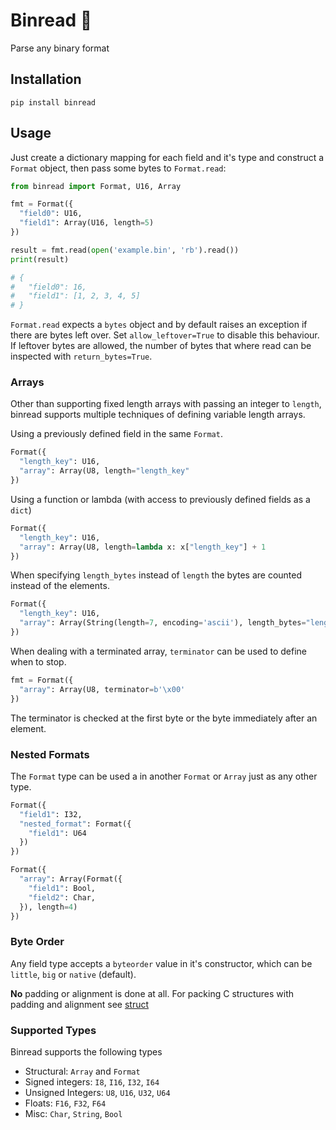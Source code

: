 # Binread 📖

Parse any binary format

## Installation

```
pip install binread
```

## Usage

Just create a dictionary mapping for each field and it's type and construct a `Format` object, then pass some bytes to `Format.read`:

```python
from binread import Format, U16, Array

fmt = Format({
  "field0": U16,
  "field1": Array(U16, length=5)
})

result = fmt.read(open('example.bin', 'rb').read())
print(result)

# {
#   "field0": 16,
#   "field1": [1, 2, 3, 4, 5]
# }
```

`Format.read` expects a `bytes` object and by default raises an exception if there are bytes left over. Set `allow_leftover=True` to disable this behaviour. If leftover bytes are allowed, the number of bytes that where read can be inspected with `return_bytes=True`.

### Arrays

Other than supporting fixed length arrays with passing an integer to `length`, binread supports multiple techniques of defining variable length arrays.

Using a previously defined field in the same `Format`.
```python
Format({
  "length_key": U16,
  "array": Array(U8, length="length_key"
})
```

Using a function or lambda (with access to previously defined fields as a `dict`)
```python
Format({
  "length_key": U16,
  "array": Array(U8, length=lambda x: x["length_key"] + 1
})
```

When specifying `length_bytes` instead of `length` the bytes are counted instead of the elements.
```python
Format({
  "length_key": U16,
  "array": Array(String(length=7, encoding='ascii'), length_bytes="length_key"
})
```

When dealing with a terminated array, `terminator` can be used to define when to stop.
```python
fmt = Format({
  "array": Array(U8, terminator=b'\x00'
})
```
The terminator is checked at the first byte or the byte immediately after an element.

### Nested Formats

The `Format` type can be used a in another `Format` or `Array` just as any other type.
```python
Format({
  "field1": I32,
  "nested_format": Format({
    "field1": U64
  })
})

Format({
  "array": Array(Format({
    "field1": Bool,
    "field2": Char,
  }), length=4)
})
```

### Byte Order

Any field type accepts a `byteorder` value in it's constructor, which can be `little`, `big` or `native` (default).

**No** padding or alignment is done at all. For packing C structures with padding and alignment see [struct](https://docs.python.org/3/library/struct.html)

### Supported Types

Binread supports the following types

- Structural: `Array` and `Format`
- Signed integers: `I8`, `I16`, `I32`, `I64`
- Unsigned Integers: `U8`, `U16`, `U32`, `U64`
- Floats: `F16`, `F32`, `F64`
- Misc: `Char`, `String`, `Bool`
